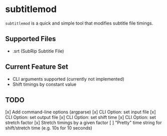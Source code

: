 # subtitlemod
`subtitlemod` is a quick and simple tool that modifies subtitle file timings.

## Supported Files
* .srt (SubRip Subtitle File)

## Current Feature Set
* CLI arguments supported (currently not implemented)
* Shift timings by constant value

## TODO
[x] Add command-line options (argparse)
[x] CLI Option: set input file
[x] CLI Option: set output file
[x] CLI Option: set shift time
[x] CLI Option: set stretch factor
[x] Stretch timings by a given factor
[ ] "Pretty" time string for shift/stretch time (e.g. 10s for 10 seconds)